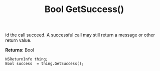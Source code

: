 ﻿---
uid: crmscript_ref_NSReturnInfo_GetSuccess
title: Bool GetSuccess()
intellisense: NSReturnInfo.GetSuccess
keywords: NSReturnInfo, GetSuccess
so.topic: reference
---

id the call succeed. A successful call may still return a message or other return value.

**Returns:** Bool


```crmscript
NSReturnInfo thing;
Bool success  = thing.GetSuccess();
```


